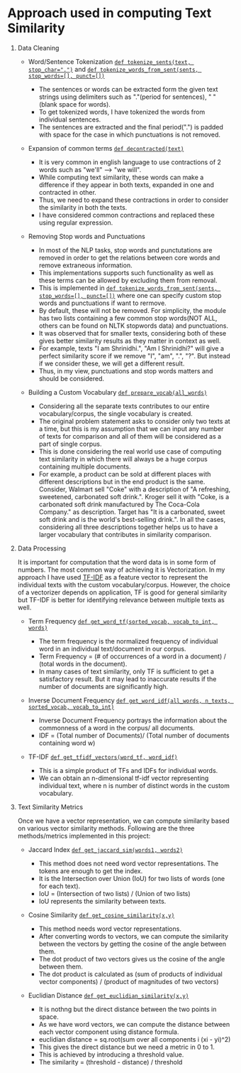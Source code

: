 # Approach used in computing Text Similarity

1. Data Cleaning
	- Word/Sentence Tokenization [`def tokenize_sents(text, stop_char=".")`](https://github.com/shriadke/Text-Similarity/blob/76d0d496f4ed0fa8f12ce75a7a4f776f6ca40091/textSimilarity.py#L47) and [`def tokenize_words_from_sent(sents, stop_words=[], punct=[])`](https://github.com/shriadke/Text-Similarity/blob/76d0d496f4ed0fa8f12ce75a7a4f776f6ca40091/textSimilarity.py#L50)
		* The sentences or words can be extracted form the given text strings using delimiters such as "."(period for sentences), " "(blank space for words).
		* To get tokenized words, I have tokenized the words from individual sentences.
		* The sentences are extracted and the final period(".") is padded with space for the case in which punctuations is not removed.
		
	- Expansion of common terms [`def decontracted(text)`](https://github.com/shriadke/Text-Similarity/blob/76d0d496f4ed0fa8f12ce75a7a4f776f6ca40091/textSimilarity.py#L54)
		* It is very common in english language to use contractions of 2 words such as "we'll" --> "we will".
		* While computing text similarity, these words can make a difference if they appear in both texts, expanded in one and contracted in other.
		* Thus, we need to expand these contractions in order to consider the similarity in both the texts.
		* I have considered common contractions and replaced these using regular expression.
		
	- Removing Stop words and Punctuations
		* In most of the NLP tasks, stop words and punctutations are removed in order to get the relations between core words and remove extraneous information.
		* This implementations supports such functionality as well as these terms can be allowed by excluding them from removal.
		* This is implemented in [`def tokenize_words_from_sent(sents, stop_words=[], punct=[])`](https://github.com/shriadke/Text-Similarity/blob/76d0d496f4ed0fa8f12ce75a7a4f776f6ca40091/textSimilarity.py#L50) where one can specify custom stop words and punctuations if want to rermove.
		* By default, these will not be removed. For simplicity, the module has two lists containing a few common stop words(NOT ALL, others can be found on NLTK stopwords data) and punctuations.
		* It was observed that for smaller texts, considering both of these gives better similarity results as they matter in context as well.
		* For example, texts "I am Shrinidhi.", "Am I Shrinidhi?" will give a perfect similarity score if we remove "I", "am", ".", "?". But instead if we consider these, we will get a different result.
		* Thus, in my view, punctuations and stop words matters and should be considered.
		
	- Building a Custom Vocabulary [`def prepare_vocab(all_words)`](https://github.com/shriadke/Text-Similarity/blob/76d0d496f4ed0fa8f12ce75a7a4f776f6ca40091/textSimilarity.py#L70)
		* Considering all the separate texts contributes to our entire vocabulary/corpus, the single vocabulary is created.
		* The original problem statement asks to consider only two texts at a time, but this is my assumption that we can input any number of texts for comparison and all of them will be considered as a part of single corpus.
		* This is done considering the real world use case of computing text similarity in which there will always be a huge corpus containing multiple documents.
		* For example, a product can be sold at different places with different descriptions but in the end product is the same. Consider, Walmart sell "Coke" with a description of "A refreshing, sweetened, carbonated soft drink.". Kroger sell it with "Coke, is a carbonated soft drink manufactured by The Coca-Cola Company." as description. Target has "It is a carbonated, sweet soft drink and is the world's best-selling drink.". In all the cases, considering all three descriptions together helps us to have a larger vocabulary that contributes in similarity comparison.
		
2. Data Processing

	It is important for computation that the word data is in some form of numbers. The most common way of achieving it is Vectorization. In my approach I have used [TF-IDF](https://en.wikipedia.org/wiki/Tf%E2%80%93idf) as a feature vector to represent the individual texts with the custom vocabulary/corpus. However, the choice of a vectorizer depends on application, TF is good for general similarity but TF-IDF is better for identifying relevance between multiple texts as well.
	
	- Term Frequency [`def get_word_tf(sorted_vocab, vocab_to_int, words)`](https://github.com/shriadke/Text-Similarity/blob/76d0d496f4ed0fa8f12ce75a7a4f776f6ca40091/textSimilarity.py#L79)
		* The term frequency is the normalized frequency of individual word in an individual text/document in our corpus.
		* Term Frequency = (# of occurrences of a word in a document) / (total words in the document).
		* In many cases of text similarity, only TF is sufficient to get a satisfactory result. But it may lead to inaccurate results if the number of documents are significantly high.
		
	- Inverse Document Frequency [`def get_word_idf(all_words, n_texts, sorted_vocab, vocab_to_int)`](https://github.com/shriadke/Text-Similarity/blob/76d0d496f4ed0fa8f12ce75a7a4f776f6ca40091/textSimilarity.py#L88)
		* Inverse Document Frequency portrays the information about the commonness of a word in the corpus/ all documents.
		* IDF = (Total number of Documents)/ (Total number of documents containing word w)
	
	- TF-IDF [`def get_tfidf_vectors(word_tf, word_idf)`](https://github.com/shriadke/Text-Similarity/blob/76d0d496f4ed0fa8f12ce75a7a4f776f6ca40091/textSimilarity.py#L100)
		* This is a simple product of TFs and IDFs for individual words.
		* We can obtain an n-dimensional tf-idf vector representing individual text, where n is number of distinct words in the custom vocabulary.

3. Text Similarity Metrics

	Once we have a vector representation, we can compute similarity based on various vector similarity methods. Following are the three methods/metrics implemented in this project:
	
	- Jaccard Index [`def get_jaccard_sim(words1, words2)`](https://github.com/shriadke/Text-Similarity/blob/76d0d496f4ed0fa8f12ce75a7a4f776f6ca40091/textSimilarity.py#L108)
		* This method does not need word vector representations. The tokens are enough to get the index.
		* It is the Intersection over Union (IoU) for two lists of words (one for each text).
		* IoU = (Intersection of two lists) / (Union of two lists)
		* IoU represents the similarity between texts.
		
	- Cosine Similarity [`def get_cosine_similarity(x,y)`](https://github.com/shriadke/Text-Similarity/blob/76d0d496f4ed0fa8f12ce75a7a4f776f6ca40091/textSimilarity.py#L118)
		* This method needs word vector representations.
		* After converting words to vectors, we can compute the similarity between the vectors by getting the cosine of the angle between them.
		* The dot product of two vectors gives us the cosine of the angle between them.
		* The dot product is calculated as (sum of products of individual vector components) / (product of magnitudes of two vectors)
		
	- Euclidian Distance [`def get_euclidian_similarity(x,y)`](https://github.com/shriadke/Text-Similarity/blob/76d0d496f4ed0fa8f12ce75a7a4f776f6ca40091/textSimilarity.py#L124)
		* It is nothng but the direct distance between the two points in space.
		* As we have word vectors, we can compute the distance between each vector component using distance formula.
		* euclidian distance = sq.root(sum over all components i (xi - yi)^2)
		* This gives the direct distance but we need a metric in 0 to 1.
		* This is achieved by introducing a threshold value.
		* The similarity = (threshold - distance) / threshold
